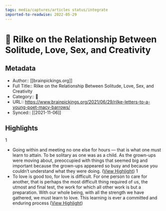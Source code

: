 ```yaml
---
tags: media/captures/articles status/integrate
imported-to-readwise: 2022-05-29
---
```

# 📰 Rilke on the Relationship Between Solitude, Love, Sex, and Creativity

## Metadata
- Author:: [[brainpickings.org]]
- Full Title:: Rilke on the Relationship Between Solitude, Love, Sex, and Creativity
- Category:: 📰
- URL:: https://www.brainpickings.org/2021/06/29/rilke-letters-to-a-young-poet-macy-barrows/
- Synced:: [[2021-11-06]]

## Highlights
1
- Going within and meeting no one else for hours — that is what one must learn to attain. To be solitary as one was as a child. As the grown-ups were moving about, preoccupied with things that seemed big and important because the grown-ups appeared so busy and because you couldn’t understand what they were doing. ([View Highlight](https://instapaper.com/read/1458306771/17917372))
1
- To love is good too, for love is difficult. For one person to care for another, that is perhaps the most difficult thing required of us, the utmost and final test, the work for which all other work is but a preparation. With our whole being, with all the strength we have gathered, we must learn to love. This learning is ever a committed and enduring process ([View Highlight](https://instapaper.com/read/1458306771/17917392))
